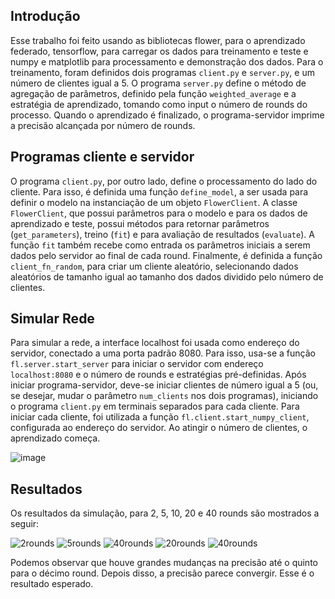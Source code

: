 ## Introdução

Esse trabalho foi feito usando as bibliotecas flower, para o aprendizado federado, tensorflow, para carregar os dados para treinamento e teste e numpy e matplotlib para processamento e demonstração dos dados. Para o treinamento, foram definidos dois programas `client.py` e `server.py`, e um número de clientes igual a 5. O programa `server.py` define o método de agregação de parâmetros, definido pela função `weighted_average` e a estratégia de aprendizado, tomando como input o número de rounds do processo. Quando o aprendizado é finalizado, o programa-servidor imprime a precisão alcançada por número de rounds.

## Programas cliente e servidor

O programa `client.py`, por outro lado, define o processamento do lado do cliente. Para isso, é definida uma função `define_model`, a ser usada para definir o modelo na instanciação de um objeto `FlowerClient`. A classe `FlowerClient`, que possui parâmetros para o modelo e para os dados de aprendizado e teste, possui métodos para retornar parâmetros (`get_parameters`), treino (`fit`) e para avaliação de resultados (`evaluate`). A função `fit` também recebe como entrada os parâmetros iniciais a serem dados pelo servidor ao final de cada round. Finalmente, é definida a função  `client_fn_random`, para criar um cliente aleatório, selecionando dados aleatórios de tamanho igual ao tamanho dos dados dividido pelo número de clientes.

## Simular Rede

Para simular a rede, a interface localhost foi usada como endereço do servidor, conectado a uma porta padrão 8080. Para isso, usa-se a função `fl.server.start_server` para iniciar o servidor com endereço `localhost:8080` e o número de rounds e estratégias pré-definidas. Após iniciar programa-servidor, deve-se iniciar clientes de número igual a 5 (ou, se desejar, mudar o parâmetro `num_clients` nos dois programas), iniciando o programa `client.py` em terminais separados para cada cliente. Para iniciar cada cliente, foi utilizada a função `fl.client.start_numpy_client`, configurada ao endereço do servidor. Ao atingir o número de clientes, o aprendizado começa.

![image](https://user-images.githubusercontent.com/26047473/233709212-fd878020-7211-4033-ba56-94ae9d745e03.png)


## Resultados

Os resultados da simulação, para 2, 5, 10, 20 e 40 rounds são mostrados a seguir:

![2rounds](https://user-images.githubusercontent.com/26047473/233534107-3c8ea7ef-1fde-4569-ba0b-b914f42b6749.png)
![5rounds](https://user-images.githubusercontent.com/26047473/233534115-2b3342c7-c139-42c3-96f5-f2a0193db7b8.png)
![40rounds](https://user-images.githubusercontent.com/26047473/233534234-d7f97835-68e3-4832-a3cf-b681d903542d.png)
![20rounds](https://user-images.githubusercontent.com/26047473/233534152-45f9acb3-3784-4d12-ae1c-c03944ce8dc6.png)
![40rounds](https://user-images.githubusercontent.com/26047473/233534157-069ffa3a-372b-48c8-ad90-374b13c315f1.png)

Podemos observar que houve grandes mudanças na precisão até o quinto para o décimo round. Depois disso, a precisão parece convergir. Esse é o resultado esperado.
